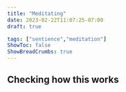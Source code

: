 ```yaml
---
title: "Meditating"
date: 2023-02-22T11:07:25-07:00
draft: true

tags: ["sentience","meditation"]
ShowToc: false
ShowBreadCrumbs: true
---
```


## Checking how this works
